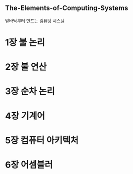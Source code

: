 ## The-Elements-of-Computing-Systems
밑바닥부터 만드는 컴퓨팅 시스템

# 1장 불 논리
# 2장 불 연산
# 3장 순차 논리
# 4장 기계어
# 5장 컴퓨터 아키텍처
# 6장 어셈블러
